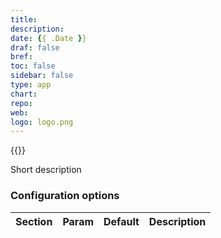 ```yaml
---
title: 
description:
date: {{ .Date }}
draf: false
bref: 
toc: false
sidebar: false
type: app
chart: 
repo: 
web:
logo: logo.png
---
```

{{<app>}}

Short description

### Configuration options

| Section | Param | Default | Description |
|---------|-------|---------|-------------|